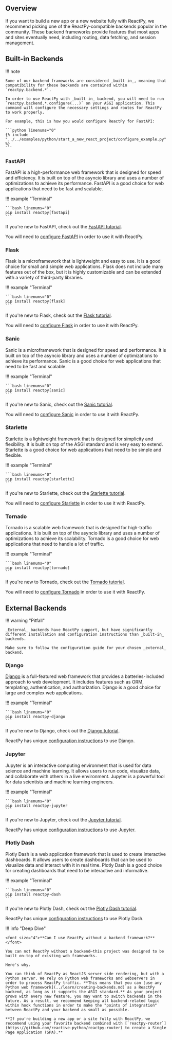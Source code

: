 ## Overview

<p class="intro" markdown>

If you want to build a new app or a new website fully with ReactPy, we recommend picking one of the ReactPy-compatible backends popular in the community. These backend frameworks provide features that most apps and sites eventually need, including routing, data fetching, and session management.

</p>

## Built-in Backends

<!-- FIXME: This is reliant on https://github.com/reactive-python/reactpy/issues/1071 -->

!!! note

    Some of our backend frameworks are considered _built-in_, meaning that compatibility for these backends are contained within `reactpy.backend.*`.

    In order to use ReactPy with _built-in_ backend, you will need to run `reactpy.backend.*.configure(...)` on your ASGI application. This command will configure the necessary settings and routes for ReactPy to work properly.

    For example, this is how you would configure ReactPy for FastAPI:

    ```python linenums="0"
    {% include "../../examples/python/start_a_new_react_project/configure_example.py" %}
    ```

### FastAPI

FastAPI is a high-performance web framework that is designed for speed and efficiency. It is built on top of the asyncio library and uses a number of optimizations to achieve its performance. FastAPI is a good choice for web applications that need to be fast and scalable.

!!! example "Terminal"

    ```bash linenums="0"
    pip install reactpy[fastapi]
    ```

If you're new to FastAPI, check out the [FastAPI tutorial](https://fastapi.tiangolo.com/tutorial/).

You will need to [configure FastAPI](#built-in-backends) in order to use it with ReactPy.

### Flask

Flask is a microframework that is lightweight and easy to use. It is a good choice for small and simple web applications. Flask does not include many features out of the box, but it is highly customizable and can be extended with a variety of third-party libraries.

!!! example "Terminal"

    ```bash linenums="0"
    pip install reactpy[flask]
    ```

If you're new to Flask, check out the [Flask tutorial](https://flask.palletsprojects.com/en/latest/tutorial/).

You will need to [configure Flask](#built-in-backends) in order to use it with ReactPy.

### Sanic

Sanic is a microframework that is designed for speed and performance. It is built on top of the asyncio library and uses a number of optimizations to achieve its performance. Sanic is a good choice for web applications that need to be fast and scalable.

!!! example "Terminal"

    ```bash linenums="0"
    pip install reactpy[sanic]
    ```

If you're new to Sanic, check out the [Sanic tutorial](https://sanicframework.org/en/guide/).

You will need to [configure Sanic](#built-in-backends) in order to use it with ReactPy.

### Starlette

Starlette is a lightweight framework that is designed for simplicity and flexibility. It is built on top of the ASGI standard and is very easy to extend. Starlette is a good choice for web applications that need to be simple and flexible.

!!! example "Terminal"

    ```bash linenums="0"
    pip install reactpy[starlette]
    ```

If you're new to Starlette, check out the [Starlette tutorial](https://www.starlette.io/tutorial/).

You will need to [configure Starlette](#built-in-backends) in order to use it with ReactPy.

### Tornado

Tornado is a scalable web framework that is designed for high-traffic applications. It is built on top of the asyncio library and uses a number of optimizations to achieve its scalability. Tornado is a good choice for web applications that need to handle a lot of traffic.

!!! example "Terminal"

    ```bash linenums="0"
    pip install reactpy[tornado]
    ```

If you're new to Tornado, check out the [Tornado tutorial](https://www.tornadoweb.org/en/stable/guide/).

You will need to [configure Tornado](#built-in-backends) in order to use it with ReactPy.

## External Backends

!!! warning "Pitfall"

    _External_ backends have ReactPy support, but have significantly different installation and configuration instructions than _built-in_ backends.

    Make sure to follow the configuration guide for your chosen _external_ backend.

### Django

[Django](https://www.djangoproject.com/) is a full-featured web framework that provides a batteries-included approach to web development. It includes features such as ORM, templating, authentication, and authorization. Django is a good choice for large and complex web applications.

!!! example "Terminal"

    ```bash linenums="0"
    pip install reactpy-django
    ```

If you're new to Django, check out the [Django tutorial](https://docs.djangoproject.com/en/dev/intro/tutorial01/).

ReactPy has unique [configuration instructions](https://reactive-python.github.io/reactpy-django/get-started/installation/) to use Django.

### Jupyter

Jupyter is an interactive computing environment that is used for data science and machine learning. It allows users to run code, visualize data, and collaborate with others in a live environment. Jupyter is a powerful tool for data scientists and machine learning engineers.

!!! example "Terminal"

    ```bash linenums="0"
    pip install reactpy-jupyter
    ```

If you're new to Jupyter, check out the [Jupyter tutorial](https://jupyter.org/try).

ReactPy has unique [configuration instructions](https://github.com/reactive-python/reactpy-jupyter#readme) to use Jupyter.

### Plotly Dash

Plotly Dash is a web application framework that is used to create interactive dashboards. It allows users to create dashboards that can be used to visualize data and interact with it in real time. Plotly Dash is a good choice for creating dashboards that need to be interactive and informative.

!!! example "Terminal"

    ```bash linenums="0"
    pip install reactpy-dash
    ```

If you're new to Plotly Dash, check out the [Plotly Dash tutorial](https://dash.plotly.com/installation).

ReactPy has unique [configuration instructions](https://github.com/reactive-python/reactpy-dash#readme) to use Plotly Dash.

!!! info "Deep Dive"

    <font size="4">**Can I use ReactPy without a backend framework?**</font>

    You can not ReactPy without a backend—this project was designed to be built on-top of existing web frameworks.

    Here's why.

    You can think of ReactPy as ReactJS server side rendering, but with a Python server. We rely on Python web frameworks and webservers in order to process ReactPy traffic. **This means that you can [use any Python web framework](../learn/creating-backends.md) as a ReactPy backend, as long as it supports the ASGI standard.** As your project grows with every new feature, you may want to switch backends in the future. As a result, we recommend keeping all backend-related logic within hook functions in order to make the "points of integration" between ReactPy and your backend as small as possible.

    **If you're building a new app or a site fully with ReactPy, we recommend using your favorite backend combined with [`reactpy-router`](https://github.com/reactive-python/reactpy-router) to create a Single Page Application (SPA).**
